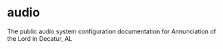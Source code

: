 # audio
The public audio system configuration documentation for Annunciation of the Lord in Decatur, AL
